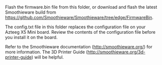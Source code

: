 Flash the firmware.bin file from this folder, or download and flash the latest Smoothieware build from https://github.com/Smoothieware/Smoothieware/tree/edge/FirmwareBin. 

The config.txt file in this folder replaces the configuration file on your Azteeg X5 Mini board. Review the contents of the configuration file before you install it on the board.

Refer to the Smoothieware documentation (http://smoothieware.org/) for more information. The 3D Printer Guide (http://smoothieware.org/3d-printer-guide) will be helpful.